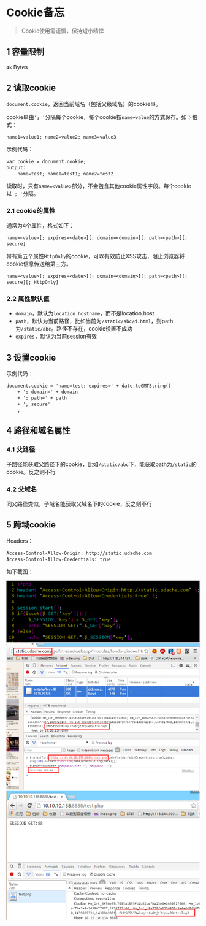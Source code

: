 # Cookie备忘


> Cookie使用需谨慎，保持短小精悍



## 1 容量限制

`4k` Bytes



## 2 读取cookie

`document.cookie`，返回当前域名（包括父级域名）的cookie串。

cookie串由`'; '`分隔每个cookie，每个cookie按`name=value`的方式保存。如下格式：

    name1=value1; name2=value2; name3=value3

示例代码：

    var cookie = document.cookie;
    output: 
        name=test; name1=test1; name2=test2

读取时，只有`name=<value>`部分，不会包含其他cookie属性字段。每个cookie以`'; '`分隔。



### 2.1 cookie的属性

通常为4个属性，格式如下：

    name=<value>[; expires=<date>][; domain=<domain>][; path=<path>][; secure] 

带有第五个属性`HttpOnly`的cookie，可以有效防止XSS攻击，阻止浏览器将cookie信息传送给第三方。

    name=<value>[; expires=<date>][; domain=<domain>][; path=<path>][; secure][; HttpOnly] 




### 2.2 属性默认值

* `domain`，默认为`location.hostname`，而不是location.host
* `path`，默认为当前路径，比如当前为`/static/abc/d.html`，则path为`/static/abc`。路径不存在，cookie设置不成功
* `expires`，默认为当前session有效





## 3 设置cookie


示例代码：

    document.cookie = 'name=test; expires=' + date.toGMTString() 
        + '; domain=' + domain
        + '; path=' + path
        + '; secure'
        ;




## 4 路径和域名属性


### 4.1 父路径

子路径能获取父路径下的cookie，比如`/static/abc`下，能获取path为`/static`的cookie。反之则不行


### 4.2 父域名

同父路径类似，子域名能获取父域名下的cookie，反之则不行



## 5 跨域cookie

Headers：

    Access-Control-Allow-Origin: http://static.udache.com
    Access-Control-Allow-Credentials: true

如下截图：

<img src="./img/cookie-1.png">

<img src="./img/cookie-2.png">

<img src="./img/cookie-3.jpg">


